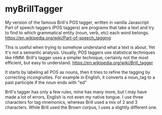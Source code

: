 # myBrillTagger
My version of the famous Brill's POS tagger, written in vanilla Javascript
Part of speech taggers (POS taggers) are programs that take a text and try to find to which grammatical entity (noun, verb, etc) each word belongs.
https://en.wikipedia.org/wiki/Part-of-speech_tagging

This is useful when trying to somehow understand what a text is about. Yet it's not a semantic analysis.
Usually, POS taggers use statistical techniques like HMM. Brill's tagger uses a simpler technique, certainly not the most efficient, but easy to understand.
https://en.wikipedia.org/wiki/Brill_tagger

It starts by labeling all POS as nouns, then it tries to refine the tagging by correcting incongruities.
For example in English, it converts a noun_tag to a past participle if the noun ends with "ed"

Brill's tagger has only a few rules, mine has many more, but I may have made a lot of errors, English is not even my native tongue.
I use three characters for tag mnemonics, whereas Brill used a mix of 2 and 3 characters.
While Brill used the Brown corpus, I uses a slightly different one.
